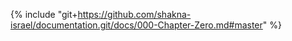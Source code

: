 {% include "git+https://github.com/shakna-israel/documentation.git/docs/000-Chapter-Zero.md#master" %}
